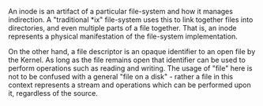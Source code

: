 An inode is an artifact of a particular file-system and how it manages indirection. A "traditional *ix" file-system uses this to link together files into directories, and even multiple parts of a file together. That is, an inode represents a physical manifestation of the file-system implementation.

On the other hand, a file descriptor is an opaque identifier to an open file by the Kernel. As long as the file remains open that identifier can be used to perform operations such as reading and writing. The usage of "file" here is not to be confused with a general "file on a disk" - rather a file in this context represents a stream and operations which can be performed upon it, regardless of the source.
